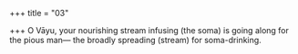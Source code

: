 +++
title = "03"

+++
O Vāyu, your nourishing stream infusing (the soma) is going along for  the pious man—
the broadly spreading (stream) for soma-drinking.